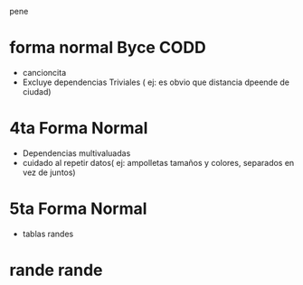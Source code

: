 pene
# forma normal Byce CODD

- cancioncita
- Excluye dependencias Triviales ( ej: es obvio que distancia dpeende de ciudad)
# 4ta Forma Normal
- Dependencias multivaluadas
- cuidado al repetir datos( ej: ampolletas tamaños y colores, separados en vez de juntos) 
# 5ta Forma Normal
- tablas randes
# rande rande
